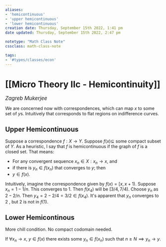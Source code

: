 ```yaml
---
aliases:
- 'hemicontinuous'
- 'upper hemicontinuous'
- 'lower hemicontinuous'
creation date: Thursday, September 15th 2022, 1:41 pm
date updated: Thursday, September 15th 2022, 2:47 pm

notetype: "Math Class Note"
cssclass: math-class-note

tags: 
- '#types/classes/econ'
---
```


# [[Micro Theory IIc - Hemicontinuity]]
<span style = "font-size:120%"><i >Zagreb Mukerjee </i></span>

We are concerned now with correspondences, which can map $x$ to some set of $y$s. Intuitively that corresponds to flat regions on indifference curves. 

## Upper Hemicontinuous
Suppose a correspondence $f: X \to Y$. Suppose $f(x) \subseteq$ some compact subset of $Y$. As a heuristic, I say that $f$ is hemicontinuous if the graph of $f$ is a closed set. That means:
- For any convergent sequence $x_n \in X: x_n \to x$, and 
- if there is $y_n \in f(x_n)$ that converges to $y$; then
- $y \in f(x)$. 

Intuitively, imagine the correspondence given by $f(x) = [x, x+1)$. Suppose $x_n = 1 - 1/n$. This converges to $1$. Then $f(x_4)$ will be $[3/4, 7/4)$. Choose $y_n$ as $2-2/n$. Then $y_4 = 2 - 2/4 = 3/2 \in f(x_4)$. It's apparent that $y_n$ converges to $2$ , but $2$ is not in $f(1)$. 


## Lower Hemicontinous
More chill condition. No compact codomain needed. 

If $\forall x_n \to x$, $y \in f(x)$ there exists some $y_n \in f(x_n)$ such that $n \geq N \implies y_n \to y$. 
